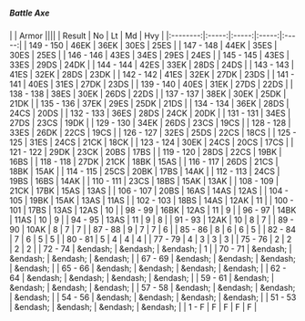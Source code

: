 ##### Battle Axe

|      | Armor ||||
| Result | No | Lt | Md | Hvy |
|:--------:|:-----:|:-----:|:-----:|:-----:|
| 149 - 150 | 46EK | 36EK | 30ES | 25ES |
| 147 - 148 | 44EK | 35ES | 30ES | 25ES |
| 146 - 146 | 43ES | 34ES | 29ES | 24ES |
| 145 - 145 | 43ES | 33ES | 29DS | 24DK |
| 144 - 144 | 42ES | 33EK | 28DS | 24DS |
| 143 - 143 | 41ES | 32EK | 28DS | 23DK |
| 142 - 142 | 41ES | 32EK | 27DK | 23DS |
| 141 - 141 | 40ES | 31ES | 27DK | 23DS |
| 139 - 140 | 40ES | 31EK | 27DS | 22DS |
| 138 - 138 | 38ES | 30EK | 26DS | 22DS |
| 137 - 137 | 38EK | 30EK | 25DK | 21DK |
| 135 - 136 | 37EK | 29ES | 25DK | 21DS |
| 134 - 134 | 36EK | 28DS | 24CS | 20DS |
| 132 - 133 | 36ES | 28DS | 24CK | 20DK |
| 131 - 131 | 34ES | 27DS | 23CS | 19DK |
| 129 - 130 | 34EK | 26DS | 23CS | 19CS |
| 128 - 128 | 33ES | 26DK | 22CS | 19CS |
| 126 - 127 | 32ES | 25DS | 22CS | 18CS |
| 125 - 125 | 31ES | 24CS | 21CK | 18CK |
| 123 - 124 | 30EK | 24CS | 20CS | 17CS |
| 121 - 122 | 29DK | 23CK | 20BS | 17BS |
| 119 - 120 | 28DS | 22CS | 19BK | 16BS |
| 118 - 118 | 27DK | 21CK | 18BK | 15AS |
| 116 - 117 | 26DS | 21CS | 18BK | 15AK |
| 114 - 115 | 25CS | 20BK | 17BS | 14AK |
| 112 - 113 | 24CS | 19BS | 16BS | 14AK |
| 110 - 111 | 23CS | 18BS | 15AK | 13AK |
| 108 - 109 | 21CK | 17BK | 15AS | 13AS |
| 106 - 107 | 20BS | 16AS | 14AS | 12AS |
| 104 - 105 | 19BK | 15AK | 13AS | 11AS |
| 102 - 103 | 18BS | 14AS | 12AK | 11 |
| 100 - 101 | 17BS | 13AS | 12AS | 10 |
| 98 - 99 | 16BK | 12AS | 11 | 9 |
| 96 - 97 | 14BK | 11AS | 10 | 9 |
| 94 - 95 | 13AS | 11 | 9 | 8 |
| 91 - 93 | 12AK | 10 | 8 | 7 |
| 89 - 90 | 10AK | 8 | 7 | 7 |
| 87 - 88 | 9 | 7 | 7 | 6 |
| 85 - 86 | 8 | 6 | 6 | 5 |
| 82 - 84 | 7 | 6 | 5 | 5 |
| 80 - 81 | 5 | 4 | 4 | 4 |
| 77 - 79 | 4 | 3 | 3 | 3 |
| 75 - 76 | 2 | 2 | 2 | 2 |
| 72 - 74 | &endash;  | &endash;  | &endash;  | 1 |
| 70 - 71 | &endash;  | &endash;  | &endash;  | &endash;  |
| 67 - 69 | &endash;  | &endash;  | &endash;  | &endash;  |
| 65 - 66 | &endash;  | &endash;  | &endash;  | &endash;  |
| 62 - 64 | &endash;  | &endash;  | &endash;  | &endash;  |
| 59 - 61 | &endash;  | &endash;  | &endash;  | &endash;  |
| 57 - 58 | &endash;  | &endash;  | &endash;  | &endash;  |
| 54 - 56 | &endash;  | &endash;  | &endash;  | &endash;  |
| 51 - 53 | &endash;  | &endash;  | &endash;  | &endash;  |
| 1 - F | F | F | F | F |
